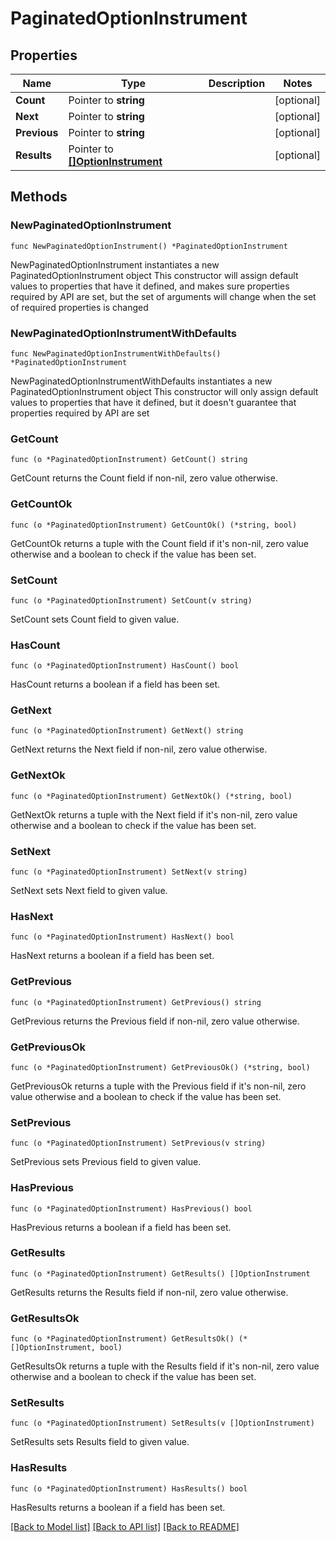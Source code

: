# PaginatedOptionInstrument

## Properties

Name | Type | Description | Notes
------------ | ------------- | ------------- | -------------
**Count** | Pointer to **string** |  | [optional] 
**Next** | Pointer to **string** |  | [optional] 
**Previous** | Pointer to **string** |  | [optional] 
**Results** | Pointer to [**[]OptionInstrument**](OptionInstrument.md) |  | [optional] 

## Methods

### NewPaginatedOptionInstrument

`func NewPaginatedOptionInstrument() *PaginatedOptionInstrument`

NewPaginatedOptionInstrument instantiates a new PaginatedOptionInstrument object
This constructor will assign default values to properties that have it defined,
and makes sure properties required by API are set, but the set of arguments
will change when the set of required properties is changed

### NewPaginatedOptionInstrumentWithDefaults

`func NewPaginatedOptionInstrumentWithDefaults() *PaginatedOptionInstrument`

NewPaginatedOptionInstrumentWithDefaults instantiates a new PaginatedOptionInstrument object
This constructor will only assign default values to properties that have it defined,
but it doesn't guarantee that properties required by API are set

### GetCount

`func (o *PaginatedOptionInstrument) GetCount() string`

GetCount returns the Count field if non-nil, zero value otherwise.

### GetCountOk

`func (o *PaginatedOptionInstrument) GetCountOk() (*string, bool)`

GetCountOk returns a tuple with the Count field if it's non-nil, zero value otherwise
and a boolean to check if the value has been set.

### SetCount

`func (o *PaginatedOptionInstrument) SetCount(v string)`

SetCount sets Count field to given value.

### HasCount

`func (o *PaginatedOptionInstrument) HasCount() bool`

HasCount returns a boolean if a field has been set.

### GetNext

`func (o *PaginatedOptionInstrument) GetNext() string`

GetNext returns the Next field if non-nil, zero value otherwise.

### GetNextOk

`func (o *PaginatedOptionInstrument) GetNextOk() (*string, bool)`

GetNextOk returns a tuple with the Next field if it's non-nil, zero value otherwise
and a boolean to check if the value has been set.

### SetNext

`func (o *PaginatedOptionInstrument) SetNext(v string)`

SetNext sets Next field to given value.

### HasNext

`func (o *PaginatedOptionInstrument) HasNext() bool`

HasNext returns a boolean if a field has been set.

### GetPrevious

`func (o *PaginatedOptionInstrument) GetPrevious() string`

GetPrevious returns the Previous field if non-nil, zero value otherwise.

### GetPreviousOk

`func (o *PaginatedOptionInstrument) GetPreviousOk() (*string, bool)`

GetPreviousOk returns a tuple with the Previous field if it's non-nil, zero value otherwise
and a boolean to check if the value has been set.

### SetPrevious

`func (o *PaginatedOptionInstrument) SetPrevious(v string)`

SetPrevious sets Previous field to given value.

### HasPrevious

`func (o *PaginatedOptionInstrument) HasPrevious() bool`

HasPrevious returns a boolean if a field has been set.

### GetResults

`func (o *PaginatedOptionInstrument) GetResults() []OptionInstrument`

GetResults returns the Results field if non-nil, zero value otherwise.

### GetResultsOk

`func (o *PaginatedOptionInstrument) GetResultsOk() (*[]OptionInstrument, bool)`

GetResultsOk returns a tuple with the Results field if it's non-nil, zero value otherwise
and a boolean to check if the value has been set.

### SetResults

`func (o *PaginatedOptionInstrument) SetResults(v []OptionInstrument)`

SetResults sets Results field to given value.

### HasResults

`func (o *PaginatedOptionInstrument) HasResults() bool`

HasResults returns a boolean if a field has been set.


[[Back to Model list]](../README.md#documentation-for-models) [[Back to API list]](../README.md#documentation-for-api-endpoints) [[Back to README]](../README.md)


